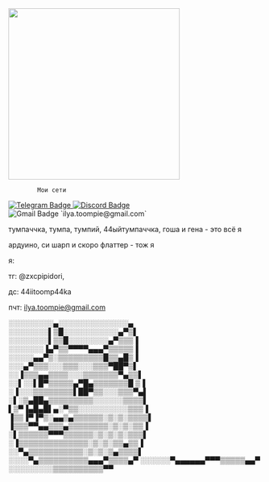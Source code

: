 <div id="header" align="left">
  <img src="https://media.tenor.com/v0iiMcNna4oAAAAd/capybara-capybara-hello.gif" width="340"/>
</div>


            Мои сети

<div id="header" align="left">
  <a href="https://t.me/zxcpipidori">
    <img src="https://img.shields.io/badge/Telegram-blue?style=for-the-badge&logo=telegram&logoColor=white" alt="Telegram Badge"/>
  </a>



  
  <a href="https://discord.gg/wH4Epq5C">
    <img src="https://img.shields.io/badge/Discord-44iitoomp44ka-blue?style=for-the-badge&logo=discord&logoColor=white" alt="Discord Badge"/> 
  </a>
</div>

<div id="header" align="left">
    <img src="https://img.shields.io/badge/Gmail-ilya.toompie@gmail.com-white?style=for-the-badge&logo=Gmail&logoColor=red" alt="Gmail Badge"/> `ilya.toompie@gmail.com`
</div>


тумпаччка, тумпа, тумпий, 44ыйтумпаччка, гоша и гена - это всё я





ардуино, си шарп и скоро флаттер - тож я




я:
 
  
  тг: @zxcpipidori,


  
  дс: 44iitoomp44ka


  
  пчт: ilya.toompie@gmail.com




░░░░░░░░░▄░░░░░░░░░░░░░░▄
░░░░░░░░▌▒█░░░░░░░░░░░▄▀▒▌
░░░░░░░░▌▒▒█░░░░░░░░▄▀▒▒▒▐
░░░░░░░▐▄▀▒▒▀▀▀▀▄▄▄▀▒▒▒▒▒▐
░░░░░▄▄▀▒░▒▒▒▒▒▒▒▒▒█▒▒▄█▒▐
░░░▄▀▒▒▒░░░▒▒▒░░░▒▒▒▀██▀▒▌
░░▐▒▒▒▄▄▒▒▒▒░░░▒▒▒▒▒▒▒▀▄▒▒▌
░░▌░░▌█▀▒▒▒▒▒▄▀█▄▒▒▒▒▒▒▒█ ▒▐
░▐░░░▒▒▒▒▒▒▒▒▌██▀▒▒░░░▒▒▒▀▄▌
░▌░▒▄██▄▒▒▒▒▒▒▒▒▒░░░░░░▒▒▒▒▌
▌▒▀▐▄█▄█▌▄░▀▒▒░░░░░░░░░░▒▒▒▐
▐▒▒▐▀▐▀▒░▄▄▒▄▒▒▒▒▒▒░▒░▒░▒▒▒▒▌
▐▒▒▒▀▀▄▄▒▒▒▄▒▒▒▒▒▒▒▒░▒░▒░▒▒▐
░▌▒▒▒▒▒▒▀▀▀▒▒▒▒▒▒░▒░▒░▒░▒▒▒▌
░▐▒▒▒▒▒▒▒▒▒▒▒▒▒▒░▒░▒░▒▒▄▒▒▐
░░▀▄▒▒▒▒▒▒▒▒▒▒▒░▒░▒░▒▄▒▒▒▒▌
░░░░▀▄▒▒▒▒▒▒▒▒▒▒▄▄▄▀▒▒▒▒▄▀
░░░░░░▀▄▄▄▄▄▄▀▀▀▒▒▒▒▒▄▄▀
░░░░░░░░░▒▒▒▒▒▒▒▒▒▒▀▀
